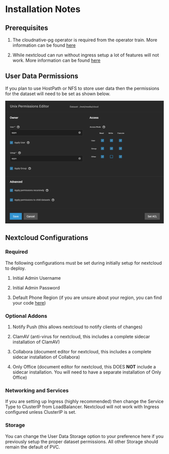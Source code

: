 # Installation Notes

## Prerequisites

1. The cloudnative-pg operator is required from the operator train. More information can be found [here](https://truecharts.org/manual/SCALE/guides/getting-started#cnpg-operator-installation-and-migration-guide-for-older-users)

2. While nextcloud can run without ingress setup a lot of features will not work. More information can be found [here](https://truecharts.org/manual/SCALE/guides/getting-started#traefik-installation-for-ingress--reverse-proxy-support-with-truecharts-apps)

## User Data Permissions

If you plan to use HostPath or NFS to store user data then the permissions for the dataset will need to be set as shown below.

![userdata-perms](./img/userdata-perms.png)

## Nextcloud Configurations

### Required

The following configurations must be set during initially setup for nextcloud to deploy.

1. Initial Admin Username

2. Initial Admin Password

3. Default Phone Region (if you are unsure about your region, you can find your code [here](https://en.wikipedia.org/wiki/ISO_3166-1_alpha-2#Officially_assigned_code_elements))

### Optional Addons

1. Notify Push (this allows nextcloud to notify clients of changes)

2. ClamAV (anti-virus for nextcloud, this includes a complete sidecar installation of ClamAV)

3. Collabora (document editor for nextcloud, this includes a complete sidecar installation of Collabora)

4. Only Office (document editor for nextcloud, this DOES **NOT** include a sidecar installation. You will need to have a separate installation of Only Office)

### Networking and Services

If you are setting up Ingress (highly recommended) then change the Service Type to ClusterIP from LoadBalancer. Nextcloud will not work with Ingress configured unless ClusterIP is set.

### Storage

You can change the User Data Storage option to your preference here if you previously setup the proper dataset permissions. All other Storage should remain the default of PVC.

